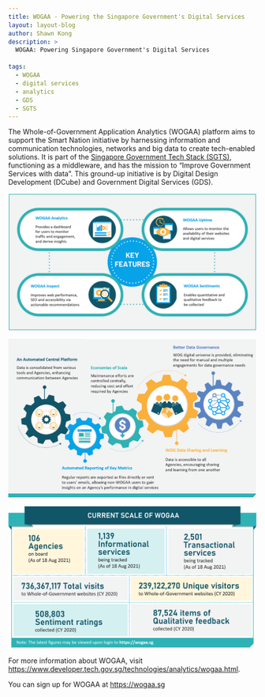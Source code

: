 ```yaml
---
title: WOGAA - Powering the Singapore Government's Digital Services
layout: layout-blog
author: Shawn Kong
description: >
  WOGAA: Powering Singapore Government's Digital Services

tags:
  - WOGAA
  - digital services
  - analytics
  - GDS
  - SGTS
---
```


The Whole-of-Government Application Analytics (WOGAA) platform aims to support the Smart Nation initiative by harnessing information and communication technologies, networks and big data to create tech-enabled solutions. It is part of the [Singapore Government Tech Stack (SGTS)](https://www.tech.gov.sg/images/programmes/products-and-services/sgts-infographic-28-Sep.jpg), functioning as a middleware, and has the mission to “Improve Government Services with data”. This ground-up initiative is by Digital Design Development (DCube) and Government Digital Services (GDS).

![WOGAA_keyfeatures](/assets/img/WOGAA-keyfeatures.png)

![WOGAA_keybenefits](/assets/img/WOGAA-keybenefits.png)

![WOGAA_currentscale](/assets/img/WOGAA-currentscale.png)

For more information about WOGAA, visit https://www.developer.tech.gov.sg/technologies/analytics/wogaa.html.

You can sign up for WOGAA at https://wogaa.sg
